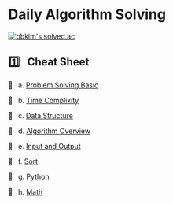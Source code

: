 # Daily Algorithm Solving

[![bbkim's solved.ac](http://mazassumnida.wtf/api/v2/generate_badge?boj=jotun9935)](https://solved.ac/profile/jotun9935)

## :one:&ensp; Cheat Sheet

:pushpin:&ensp; a. [Problem Solving Basic](./cheatsheet/problem_solving.md)

:pushpin:&ensp; b. [Time Complixity](./cheatsheet/time_complixity.md)

:pushpin:&ensp; c. [Data Structure](./cheatsheet/datastructure.md)

:pushpin:&ensp; d. [Algorithm Overview](./cheatsheet/algo.md)

:pushpin:&ensp; e. [Input and Output](./cheatsheet/input_output.md)

:pushpin:&ensp; f. [Sort](./cheatsheet/sort.md)

:pushpin:&ensp; g. [Python](./cheatsheet/python.md)

:pushpin:&ensp; h. [Math](./cheatsheet/math.md)